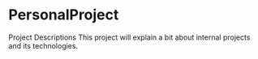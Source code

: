 # PersonalProject
Project Descriptions
This project will explain a bit about internal projects and its technologies.
